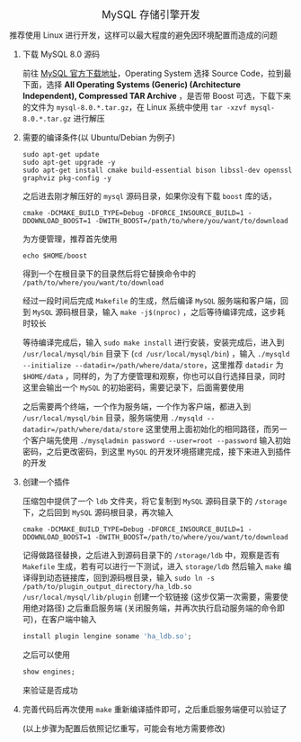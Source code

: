 <center><font size = 4>MySQL 存储引擎开发</font></center>

推荐使用 Linux 进行开发，这样可以最大程度的避免因环境配置而造成的问题

1. 下载 MySQL 8.0 源码

   前往 [MySQL 官方下载地址](https://dev.mysql.com/downloads/mysql/)，Operating System 选择 Source Code，拉到最下面，选择 **All Operating Systems (Generic) (Architecture Independent), Compressed TAR Archive** ，是否带 Boost 可选，下载下来的文件为 `mysql-8.0.*.tar.gz`，在 Linux 系统中使用 `tar -xzvf mysql-8.0.*.tar.gz` 进行解压

2. 需要的编译条件(以 Ubuntu/Debian 为例子)

   ```shell
   sudo apt-get update
   sudo apt-get upgrade -y
   sudo apt-get install cmake build-essential bison libssl-dev openssl graphviz pkg-config -y
   ```

   之后进去刚才解压好的 `mysql` 源码目录，如果你没有下载 `boost` 库的话，

   ```shell
   cmake -DCMAKE_BUILD_TYPE=Debug -DFORCE_INSOURCE_BUILD=1 -DDOWNLOAD_BOOST=1 -DWITH_BOOST=/path/to/where/you/want/to/download
   ```

   为方便管理，推荐首先使用

   ```shell
   echo $HOME/boost
   ```

   得到一个在根目录下的目录然后将它替换命令中的 `/path/to/where/you/want/to/download` 

   经过一段时间后完成 `Makefile` 的生成，然后编译 `MySQL` 服务端和客户端，回到 `MySQL` 源码根目录，输入 `make -j$(nproc)` ，之后等待编译完成，这步耗时较长

   等待编译完成后，输入 `sudo make install` 进行安装，安装完成后，进入到 `/usr/local/mysql/bin` 目录下 (`cd /usr/local/mysql/bin`) ，输入 `./mysqld --initialize --datadir=/path/where/data/store`，这里推荐 `datadir` 为 `$HOME/data` ，同样的，为了方便管理和观察，你也可以自行选择目录，同时这里会输出一个 `MySQL` 的初始密码，需要记录下，后面需要使用

   之后需要两个终端，一个作为服务端，一个作为客户端，都进入到 `/usr/local/mysql/bin` 目录，服务端使用 `./mysqld --datadir=/path/where/data/store` 这里使用上面初始化的相同路径，而另一个客户端先使用 `./mysqladmin password --user=root --password` 输入初始密码，之后更改密码，到这里 `MySQL` 的开发环境搭建完成，接下来进入到插件的开发

3. 创建一个插件

   压缩包中提供了一个 `ldb` 文件夹，将它复制到 `MySQL` 源码目录下的 `/storage` 下，之后回到 `MySQL` 源码根目录，再次输入 

   ```shell
   cmake -DCMAKE_BUILD_TYPE=Debug -DFORCE_INSOURCE_BUILD=1 -DDOWNLOAD_BOOST=1 -DWITH_BOOST=/path/to/where/you/want/to/download
   ```

   记得做路径替换，之后进入到源码目录下的 `/storage/ldb` 中，观察是否有 `Makefile` 生成，若有可以进行一下测试，进入 `storage/ldb` 然后输入 `make` 编译得到动态链接库，回到源码根目录，输入 `sudo ln -s /path/to/plugin_output_directory/ha_ldb.so /usr/local/mysql/lib/plugin` 创建一个软链接 (这步仅第一次需要，需要使用绝对路径) 之后重启服务端 (关闭服务端，并再次执行启动服务端的命令即可)，在客户端中输入

   ```sql
   install plugin lengine soname 'ha_ldb.so';
   ```

   之后可以使用 

   ```sql
   show engines;
   ```

   来验证是否成功

4. 完善代码后再次使用 `make` 重新编译插件即可，之后重启服务端便可以验证了

   (以上步骤为配置后依照记忆重写，可能会有地方需要修改)